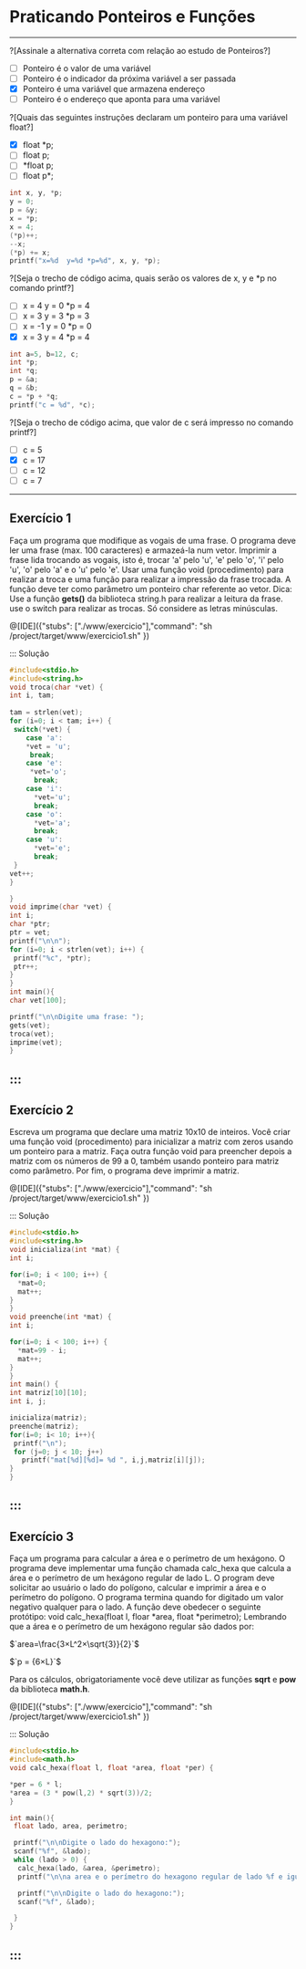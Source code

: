 # Praticando Ponteiros e Funções
---
?[Assinale a alternativa correta com relação ao estudo de Ponteiros?]
-[ ] Ponteiro é o valor de uma variável 
-[ ] Ponteiro é o indicador da próxima variável a ser passada
-[x] Ponteiro é uma variável que armazena endereço
-[ ] Ponteiro é o endereço que aponta para uma variável

?[Quais das seguintes instruções declaram um ponteiro para uma variável float?]
-[x] float *p; 
-[ ] float p;
-[ ] *float p;
-[ ] float p*;

```C
int x, y, *p;
y = 0;
p = &y;
x = *p;
x = 4;
(*p)++;
--x;
(*p) += x;
printf("x=%d  y=%d *p=%d", x, y, *p);
```
?[Seja o trecho de código acima, quais serão os valores de x, y e *p no comando printf?]
-[ ] x = 4  y = 0 *p = 4
-[ ] x = 3  y = 3 *p = 3
-[ ] x = -1 y = 0 *p = 0
-[x] x = 3  y = 4 *p = 4

```C
int a=5, b=12, c;
int *p;
int *q;
p = &a;
q = &b;
c = *p + *q;
printf("c = %d", *c);
```
?[Seja o trecho de código acima, que valor de c será impresso no comando printf?]
-[ ] c = 5  
-[x] c = 17  
-[ ] c = 12 
-[ ] c = 7

---
Exercício 1
---
Faça um programa que modifique as vogais de uma frase. O programa deve ler uma frase (max. 100 caracteres) e armazeá-la num vetor. Imprimir a frase lida trocando as vogais, isto é, trocar 'a' pelo 'u',  'e' pelo 'o', 'i' pelo 'u', 'o' pelo 'a' e o 'u' pelo 'e'. Usar uma função void (procedimento) para realizar a troca e uma função para realizar a impressão da frase trocada. A função deve ter como parâmetro um ponteiro char referente ao vetor. Dica: Use a função <b>gets()</b> da biblioteca string.h para realizar a leitura da frase. use o switch para realizar as trocas. Só considere as letras minúsculas.


@[IDE]({"stubs": ["./www/exercicio"],"command": "sh /project/target/www/exercicio1.sh"
})


::: Solução

``` C
#include<stdio.h>
#include<string.h>
void troca(char *vet) {
int i, tam;
 
tam = strlen(vet);
for (i=0; i < tam; i++) {
 switch(*vet) {
    case 'a':
    *vet = 'u';
     break;
    case 'e':
     *vet='o';
      break;
    case 'i':
      *vet='u';
      break;
    case 'o':
      *vet='a';
      break;
    case 'u':
      *vet='e';
      break;
 }
vet++;
}

}
void imprime(char *vet) {
int i;
char *ptr;
ptr = vet;
printf("\n\n");
for (i=0; i < strlen(vet); i++) {
 printf("%c", *ptr);
 ptr++;
}
}
int main(){
char vet[100];

printf("\n\nDigite uma frase: ");
gets(vet);
troca(vet);
imprime(vet);
}

```
:::
---
Exercício 2
---

Escreva um programa que declare uma matriz 10x10 de inteiros. Você criar uma função void (procedimento) para inicializar a matriz com zeros usando um ponteiro para a matriz. Faça outra função void para preencher depois a matriz com os números de 99 a 0, também usando ponteiro para matriz como parâmetro. Por fim, o programa deve imprimir a matriz.

@[IDE]({"stubs": ["./www/exercicio"],"command": "sh /project/target/www/exercicio1.sh"
})


::: Solução

``` C
#include<stdio.h>
#include<string.h>
void inicializa(int *mat) {
int i;

for(i=0; i < 100; i++) {
  *mat=0;
  mat++;
}
}
void preenche(int *mat) {
int i;

for(i=0; i < 100; i++) {
  *mat=99 - i;
  mat++;
}
}
int main() {
int matriz[10][10];
int i, j;

inicializa(matriz);
preenche(matriz);
for(i=0; i< 10; i++){
 printf("\n");
 for (j=0; j < 10; j++)
   printf("mat[%d][%d]= %d ", i,j,matriz[i][j]);
}
}

```
:::
---
Exercício 3
---

Faça um programa para calcular a área e o perímetro de um hexágono. O programa deve implementar uma função chamada calc_hexa que calcula a área e o perímetro de um hexágono regular de lado L. O program deve solicitar ao usuário o lado do polígono, calcular e imprimir a área e o perímetro do polígono. O programa termina quando for digitado um valor negativo qualquer para o lado. A função deve obedecer o seguinte protótipo:
void calc_hexa(float l, floar *area, float *perimetro);
Lembrando que a área e o perímetro de um hexágono regular são dados por:

<p>$`area=\frac{3×L^2×\sqrt{3}}{2}`$ </p>   <p> $`p = {6×L}`$</p>

Para os cálculos, obrigatoriamente você deve utilizar as funções <b>sqrt</b> e <b>pow</b> da biblioteca <b>math.h</b>.


@[IDE]({"stubs": ["./www/exercicio"],"command": "sh /project/target/www/exercicio1.sh"
})


::: Solução

``` C
#include<stdio.h>
#include<math.h>
void calc_hexa(float l, float *area, float *per) {

*per = 6 * l;
*area = (3 * pow(l,2) * sqrt(3))/2;
}

int main(){
 float lado, area, perimetro;

 printf("\n\nDigite o lado do hexagono:");
 scanf("%f", &lado);
 while (lado > 0) {
  calc_hexa(lado, &area, &perimetro);
  printf("\n\na area e o perímetro do hexagono regular de lado %f e igual a %f  e  %f", lado, area, perimetro);

  printf("\n\nDigite o lado do hexagono:");
  scanf("%f", &lado);

 }
}
```
:::
---
